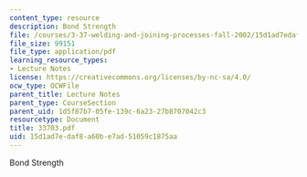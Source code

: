 ```yaml
---
content_type: resource
description: Bond Strength
file: /courses/3-37-welding-and-joining-processes-fall-2002/15d1ad7edaf8a60be7ad51059c1875aa_33703.pdf
file_size: 99151
file_type: application/pdf
learning_resource_types:
- Lecture Notes
license: https://creativecommons.org/licenses/by-nc-sa/4.0/
ocw_type: OCWFile
parent_title: Lecture Notes
parent_type: CourseSection
parent_uid: 1d5f87b7-05fe-139c-6a23-27b8707042c3
resourcetype: Document
title: 33703.pdf
uid: 15d1ad7e-daf8-a60b-e7ad-51059c1875aa
---
```

Bond Strength